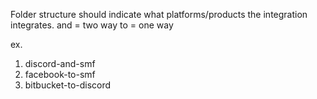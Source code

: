 Folder structure should indicate what platforms/products the integration integrates.
and = two way
to = one way

ex.
1. discord-and-smf
2. facebook-to-smf
3. bitbucket-to-discord
